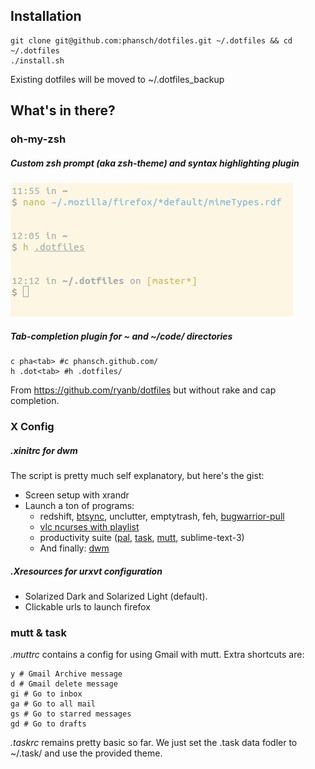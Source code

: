 ## Installation

    git clone git@github.com:phansch/dotfiles.git ~/.dotfiles && cd ~/.dotfiles
    ./install.sh

Existing dotfiles will be moved to ~/.dotfiles_backup

## What's in there?
### oh-my-zsh

##### Custom zsh prompt (aka zsh-theme) and syntax highlighting plugin

![zsh prompt](screenshots/screen-zsh1.png)

##### Tab-completion plugin for ~ and ~/code/ directories
    c pha<tab> #c phansch.github.com/
    h .dot<tab> #h .dotfiles/
    
From https://github.com/ryanb/dotfiles but without rake and cap completion.
### X Config

##### .xinitrc for dwm
The script is pretty much self explanatory, but here's the gist:

 * Screen setup with xrandr
 * Launch a ton of programs:
   * redshift, [btsync](http://labs.bittorrent.com/experiments/sync.html), unclutter, emptytrash, feh, [bugwarrior-pull](https://github.com/ralphbean/bugwarrior)
   * [vlc ncurses with playlist](http://www.videolan.org/doc/play-howto/en/ch04.html#id590986)
   * productivity suite ([pal](http://palcal.sourceforge.net/), [task](http://taskwarrior.org/projects/show/taskwarrior), [mutt](http://www.mutt.org/), sublime-text-3)
   * And finally: [dwm](http://dwm.suckless.org/)

##### .Xresources for urxvt configuration
 * Solarized Dark and Solarized Light (default).
 * Clickable urls to launch firefox


### mutt & task
*.muttrc* contains a config for using Gmail with mutt.
Extra shortcuts are:

    y # Gmail Archive message
    d # Gmail delete message
    gi # Go to inbox
    ga # Go to all mail
    gs # Go to starred messages
    gd # Go to drafts

*.taskrc* remains pretty basic so far. We just set the .task data fodler to ~/.task/ and use the provided theme.


